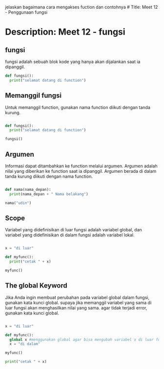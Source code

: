 jelaskan bagaimana cara mengakses fuction dan contohnya # Title: Meet 12 - Penggunaan fungsi
# Description: Meet 12 - fungsi

## fungsi

fungsi adalah sebuah blok kode yang hanya akan dijalankan saat ia dipanggil.

```python
def fungsi():
  print("selamat datang di function")
```

## Memanggil fungsi

Untuk memanggil function, gunakan nama function diikuti dengan tanda kurung.

```python

def fungsi():
  print("selamat datang di function")

fungsi()

```

## Argumen

Informasi dapat ditambahkan ke function melalui argumen. Argumen adalah nilai yang diberikan ke function saat ia dipanggil. Argumen berada di dalam tanda kurung diikuti dengan nama function.

```python

def nama(nama_depan):
  print(nama_depan + " Nama belakang")

nama("udin")

```
## Scope

Variabel yang didefinisikan di luar fungsi adalah variabel global, dan variabel yang didefinisikan di dalam fungsi adalah variabel lokal.

```python

x = "di luar"

def myfunc():
  print("cetak " + x)

myfunc()

```

## The global Keyword

Jika Anda ingin membuat perubahan pada variabel global dalam fungsi, gunakan kata kunci global.
supaya jika memanggil variabel yang sama di luar fungsi akan menghasilkan nilai yang sama.
agar tidak terjadi error, gunakan kata kunci global.

```python

x = "di luar"

def myfunc():
  global x #menggunakan global agar bisa mengubah variabel x di luar fungsi 
  x = "di dalam"

myfunc()

print("cetak " + x)

```
